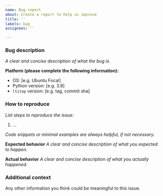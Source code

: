 ```yaml
---
name: Bug report
about: Create a report to help us improve
title: ''
labels: bug
assignees: ''

---
```


### Bug description
_A clear and concise description of what the bug is._

**Platform (please complete the following information):**
 - OS: [e.g. Ubuntu Focal]
 - Python version: [e.g. 3.8]
 - `ltitop` version: [e.g. tag, commit sha]

### How to reproduce
_List steps to reproduce the issue:_
1. ...

_Code snippets or minimal examples are always helpful, if not necessary._

**Expected behavior**
_A clear and concise description of what you expected to happen._

**Actual behavior**
_A clear and concise description of what you actually happened._

### Additional context
Any other information you think could be meaningful to this issue.
